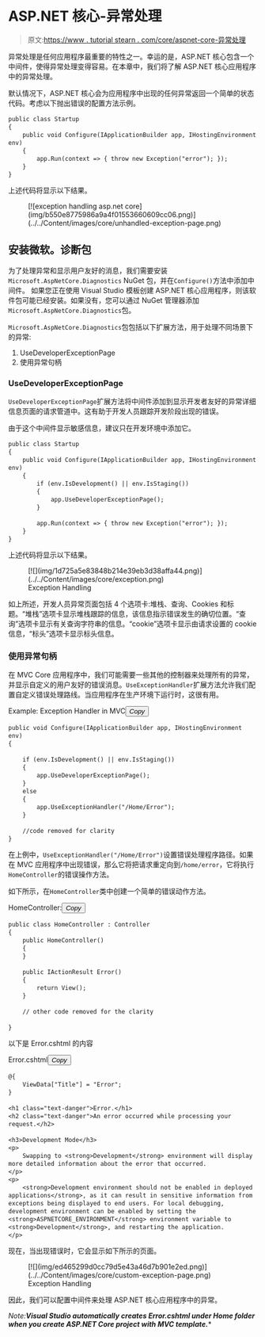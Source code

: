 # ASP.NET 核心-异常处理

> 原文:[https://www . tutorial stearn . com/core/aspnet-core-异常处理](https://www.tutorialsteacher.com/core/aspnet-core-exception-handling)

异常处理是任何应用程序最重要的特性之一。幸运的是，ASP.NET 核心包含一个中间件，使得异常处理变得容易。在本章中，我们将了解 ASP.NET 核心应用程序中的异常处理。

默认情况下，ASP.NET 核心会为应用程序中出现的任何异常返回一个简单的状态代码。考虑以下抛出错误的配置方法示例。

```
public class Startup
{
    public void Configure(IApplicationBuilder app, IHostingEnvironment env)
    {            
        app.Run(context => { throw new Exception("error"); });
    }
} 
```

上述代码将显示以下结果。

<figure>[![exception handling asp.net core](img/b550e8775986a9a4f01553660609cc06.png)](../../Content/images/core/unhandled-exception-page.png)</figure>

## 安装微软。诊断包

为了处理异常和显示用户友好的消息，我们需要安装`Microsoft.AspNetCore.Diagnostics` NuGet 包，并在`Configure()`方法中添加中间件。 如果您正在使用 Visual Studio 模板创建 ASP.NET 核心应用程序，则该软件包可能已经安装。如果没有，您可以通过 NuGet 管理器添加`Microsoft.AspNetCore.Diagnostics`包。

`Microsoft.AspNetCore.Diagnostics`包包括以下扩展方法，用于处理不同场景下的异常:

1.  UseDeveloperExceptionPage
2.  使用异常句柄

### UseDeveloperExceptionPage

`UseDeveloperExceptionPage`扩展方法将中间件添加到显示开发者友好的异常详细信息页面的请求管道中。这有助于开发人员跟踪开发阶段出现的错误。

由于这个中间件显示敏感信息，建议只在开发环境中添加它。

```
public class Startup
{
    public void Configure(IApplicationBuilder app, IHostingEnvironment env)
    {
        if (env.IsDevelopment() || env.IsStaging())
        {
            app.UseDeveloperExceptionPage();
        }

        app.Run(context => { throw new Exception("error"); });
    }
} 
```

上述代码将显示以下结果。

<figure>[![](img/1d725a5e83848b214e39eb3d38affa44.png)](../../Content/images/core/exception.png)

<figcaption>Exception Handling</figcaption>

</figure>

如上所述，开发人员异常页面包括 4 个选项卡:堆栈、查询、Cookies 和标题。“堆栈”选项卡显示堆栈跟踪的信息，该信息指示错误发生的确切位置。“查询”选项卡显示有关查询字符串的信息。“cookie”选项卡显示由请求设置的 cookie 信息，“标头”选项卡显示标头信息。

### 使用异常句柄

在 MVC Core 应用程序中，我们可能需要一些其他的控制器来处理所有的异常，并显示自定义的用户友好的错误消息。`UseExceptionHandler`扩展方法允许我们配置自定义错误处理路线。当应用程序在生产环境下运行时，这很有用。

Example: Exception Handler in MVC<button class="copy-btn pull-right" title="Copy example code">*Copy*</button> 

```
public void Configure(IApplicationBuilder app, IHostingEnvironment env)
{

    if (env.IsDevelopment() || env.IsStaging())
    {
        app.UseDeveloperExceptionPage();
    }
    else 
    {
        app.UseExceptionHandler("/Home/Error");
    }

    //code removed for clarity 
} 
```

在上例中，`UseExceptionHandler("/Home/Error")`设置错误处理程序路径。如果在 MVC 应用程序中出现错误，那么它将把请求重定向到`/home/error`，它将执行`HomeController`的错误操作方法。

如下所示，在`HomeController`类中创建一个简单的错误动作方法。

HomeController:<button class="copy-btn pull-right" title="Copy example code">*Copy*</button> 

```
public class HomeController : Controller
{
    public HomeController()
    {
    }

    public IActionResult Error()
    {
        return View();
    } 

    // other code removed for the clarity

} 
```

以下是 Error.cshtml 的内容

Error.cshtml<button class="copy-btn pull-right" title="Copy example code">*Copy*</button> 

```
@{
    ViewData["Title"] = "Error";
}

<h1 class="text-danger">Error.</h1>
<h2 class="text-danger">An error occurred while processing your request.</h2>

<h3>Development Mode</h3>
<p>
    Swapping to <strong>Development</strong> environment will display more detailed information about the error that occurred.
</p>
<p>
    <strong>Development environment should not be enabled in deployed applications</strong>, as it can result in sensitive information from exceptions being displayed to end users. For local debugging, development environment can be enabled by setting the <strong>ASPNETCORE_ENVIRONMENT</strong> environment variable to <strong>Development</strong>, and restarting the application.
</p> 
```

现在，当出现错误时，它会显示如下所示的页面。

<figure>[![](img/ed465299d0cc79d5e43a46d7b901e2ed.png)](../../Content/images/core/custom-exception-page.png)

<figcaption>Exception Handling</figcaption>

</figure>

因此，我们可以配置中间件来处理 ASP.NET 核心应用程序中的异常。

*Note:**Visual Studio automatically creates Error.cshtml under Home folder when you create ASP.NET Core project with MVC template.****